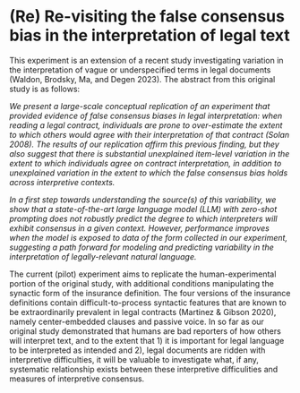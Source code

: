 
# (Re) Re-visiting the false consensus bias in the interpretation of legal text 
This experiment is an extension of a recent study investigating variation in the interpretation of vague or underspecified terms in legal documents (Waldon, Brodsky, Ma, and Degen 2023). The abstract from this original study is as follows: 

_We present a large-scale conceptual replication of an experiment that provided evidence of false consensus biases in legal interpretation: when reading a legal contract, individuals are prone to over-estimate the extent to which others would agree with their interpretation of that contract (Solan 2008). The results of our replication affirm this previous finding, but they also suggest that there is substantial unexplained item-level variation in the extent to which individuals agree on contract interpretation, in addition to unexplained variation in the extent to which the false consensus bias holds across interpretive contexts._

_In a first step towards understanding the source(s) of this variability, we show that a state-of-the-art large language model (LLM) with zero-shot prompting does not robustly predict the degree to which interpreters will exhibit consensus in a given context. However, performance improves when the model is exposed to data of the form collected in our experiment, suggesting a path forward for modeling and predicting variability in the interpretation of legally-relevant natural language._


The current (pilot) experiment aims to replicate the human-experimental portion of the original study, with additional conditions manipulating the synactic form of the insurance definition. The four versions of the insurance definitions contain difficult-to-process syntactic features that are known to be extraordinarily prevalent in legal contracts (Martinez & Gibson 2020), namely center-embedded clauses and passive voice. In so far as our original study demonstrated that humans are bad reporters of how others will interpret text, and to the extent that 1) it is important for legal language to be interpreted as intended and 2), legal documents are ridden with interpretive difficulties, it will be valuable to investigate what, if any, systematic relationship exists between these interpretive difficulities and measures of interpretive consensus. 

